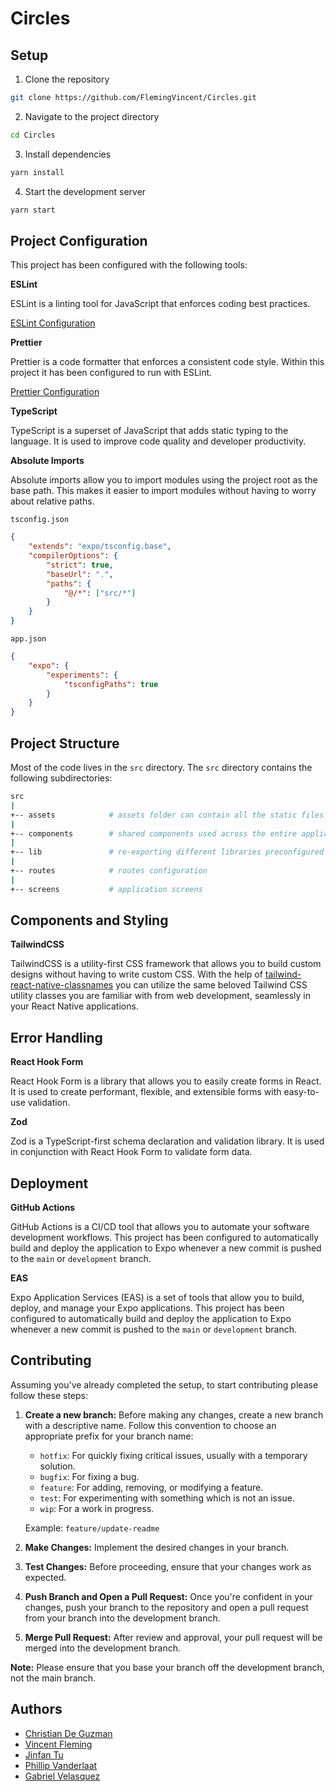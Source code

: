 # Circles

## Setup

1. Clone the repository

```bash
git clone https://github.com/FlemingVincent/Circles.git
```

2. Navigate to the project directory

```bash
cd Circles
```

3. Install dependencies

```bash
yarn install
```

4. Start the development server

```bash
yarn start
```

## Project Configuration

This project has been configured with the following tools:

**ESLint**

ESLint is a linting tool for JavaScript that enforces coding best practices.

[ESLint Configuration](https://github.com/FlemingVincent/circles/blob/main/.eslintrc.js)

**Prettier**

Prettier is a code formatter that enforces a consistent code style. Within this project it has been configured to run with ESLint.

[Prettier Configuration](https://github.com/FlemingVincent/circles/blob/main/.prettierrc)

**TypeScript**

TypeScript is a superset of JavaScript that adds static typing to the language. It is used to improve code quality and developer productivity.

**Absolute Imports**

Absolute imports allow you to import modules using the project root as the base path. This makes it easier to import modules without having to worry about relative paths.

`tsconfig.json`

```json
{
	"extends": "expo/tsconfig.base",
	"compilerOptions": {
		"strict": true,
		"baseUrl": ".",
		"paths": {
			"@/*": ["src/*"]
		}
	}
}
```

`app.json`

```json
{
	"expo": {
		"experiments": {
			"tsconfigPaths": true
		}
	}
}
```

## Project Structure

Most of the code lives in the `src` directory. The `src` directory contains the following subdirectories:

```sh
src
|
+-- assets            # assets folder can contain all the static files such as images, fonts, etc.
|
+-- components        # shared components used across the entire application
|
+-- lib               # re-exporting different libraries preconfigured for the application
|
+-- routes            # routes configuration
|
+-- screens           # application screens
```

## Components and Styling

**TailwindCSS**

TailwindCSS is a utility-first CSS framework that allows you to build custom designs without having to write custom CSS. With the help of [tailwind-react-native-classnames](https://github.com/jaredh159/tailwind-react-native-classnames) you can utilize the same beloved Tailwind CSS utility classes you are familiar with from web development, seamlessly in your React Native applications.

## Error Handling

**React Hook Form**

React Hook Form is a library that allows you to easily create forms in React. It is used to create performant, flexible, and extensible forms with easy-to-use validation.

**Zod**

Zod is a TypeScript-first schema declaration and validation library. It is used in conjunction with React Hook Form to validate form data.

## Deployment

**GitHub Actions**

GitHub Actions is a CI/CD tool that allows you to automate your software development workflows. This project has been configured to automatically build and deploy the application to Expo whenever a new commit is pushed to the `main` or `development` branch.

**EAS**

Expo Application Services (EAS) is a set of tools that allow you to build, deploy, and manage your Expo applications. This project has been configured to automatically build and deploy the application to Expo whenever a new commit is pushed to the `main` or `development` branch.

## Contributing

Assuming you've already completed the setup, to start contributing please follow these steps:

1. **Create a new branch:** Before making any changes, create a new branch with a descriptive name. Follow this convention to choose an appropriate prefix for your branch name:

   - `hotfix`: For quickly fixing critical issues, usually with a temporary solution.
   - `bugfix`: For fixing a bug.
   - `feature`: For adding, removing, or modifying a feature.
   - `test`: For experimenting with something which is not an issue.
   - `wip`: For a work in progress.

   Example: `feature/update-readme`

2. **Make Changes:** Implement the desired changes in your branch.

3. **Test Changes:** Before proceeding, ensure that your changes work as expected.

4. **Push Branch and Open a Pull Request:** Once you're confident in your changes, push your branch to the repository and open a pull request from your branch into the development branch.

5. **Merge Pull Request:** After review and approval, your pull request will be merged into the development branch.

**Note:** Please ensure that you base your branch off the development branch, not the main branch.

## Authors

- [Christian De Guzman](https://github.com/ChristianDeGuzmanUF)
- [Vincent Fleming](https://github.com/FlemingVincent)
- [Jinfan Tu](https://github.com/VicTu946)
- [Phillip Vanderlaat](https://github.com/pvanderlaat)
- [Gabriel Velasquez](https://github.com/gabcoroba)
